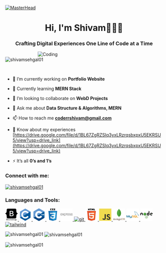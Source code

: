 <!---
ShivamSehgal01/ShivamSehgal01 is a ✨ special ✨ repository because its `README.md` (this file) appears on your GitHub profile.
You can click the Preview link to take a look at your changes.
--->
[![MasterHead](https://media.licdn.com/dms/image/D4D16AQHOndDl_bgmzw/profile-displaybackgroundimage-shrink_350_1400/0/1684305323357?e=1714003200&v=beta&t=BlKpkq9alloHNhFO2i4yfSeV_xPsKilJLSZd03iCbj8)](https://shivamsehgal01.io)
<h1 align="center">Hi, I'm Shivam👋👨‍💻</h1>
<h3 align="center">Crafting Digital Experiences One Line of Code at a Time</h3>
<img align="right" alt="Coding" width="400" src="https://giphy.com/embed/qgQUggAC3Pfv687qPC">

<p align="left"> <img src="https://komarev.com/ghpvc/?username=shivamsehgal01&label=Profile%20views&color=0e75b6&style=flat" alt="shivamsehgal01" /> </p>

<p align="left"> <a href="https://twitter.com/" target="blank"><img src="https://img.shields.io/twitter/follow/?logo=twitter&style=for-the-badge" alt="" /></a> </p>

- 🔭 I’m currently working on **Portfolio Website**

- 🌱 Currently learning **MERN Stack**

- 👯 I’m looking to collaborate on **WebD Projects**

- 💬 Ask me about **Data Structure & Algorithms, MERN**

- 📫 How to reach me **coderrshivam@gmail.com**

- 📄 Know about my experiences [https://drive.google.com/file/d/1BL67ZgRZSIq3yxLRzrqsbxpxU5EKRSU5/view?usp=drive_link](https://drive.google.com/file/d/1BL67ZgRZSIq3yxLRzrqsbxpxU5EKRSU5/view?usp=drive_link)

- ⚡ It’s all **0’s and 1’s**

<h3 align="left">Connect with me:</h3>
<p align="left">
<a href="https://linkedin.com/in/shivamsehgal01" target="blank"><img align="center" src="https://raw.githubusercontent.com/rahuldkjain/github-profile-readme-generator/master/src/images/icons/Social/linked-in-alt.svg" alt="shivamsehgal01" height="30" width="40" /></a>
</p>

<h3 align="left">Languages and Tools:</h3>
<p align="left"> <a href="https://getbootstrap.com" target="_blank" rel="noreferrer"> <img src="https://raw.githubusercontent.com/devicons/devicon/master/icons/bootstrap/bootstrap-plain-wordmark.svg" alt="bootstrap" width="40" height="40"/> </a> <a href="https://www.cprogramming.com/" target="_blank" rel="noreferrer"> <img src="https://raw.githubusercontent.com/devicons/devicon/master/icons/c/c-original.svg" alt="c" width="40" height="40"/> </a> <a href="https://www.w3schools.com/cpp/" target="_blank" rel="noreferrer"> <img src="https://raw.githubusercontent.com/devicons/devicon/master/icons/cplusplus/cplusplus-original.svg" alt="cplusplus" width="40" height="40"/> </a> <a href="https://www.w3schools.com/css/" target="_blank" rel="noreferrer"> <img src="https://raw.githubusercontent.com/devicons/devicon/master/icons/css3/css3-original-wordmark.svg" alt="css3" width="40" height="40"/> </a> <a href="https://expressjs.com" target="_blank" rel="noreferrer"> <img src="https://raw.githubusercontent.com/devicons/devicon/master/icons/express/express-original-wordmark.svg" alt="express" width="40" height="40"/> </a> <a href="https://git-scm.com/" target="_blank" rel="noreferrer"> <img src="https://www.vectorlogo.zone/logos/git-scm/git-scm-icon.svg" alt="git" width="40" height="40"/> </a> <a href="https://www.w3.org/html/" target="_blank" rel="noreferrer"> <img src="https://raw.githubusercontent.com/devicons/devicon/master/icons/html5/html5-original-wordmark.svg" alt="html5" width="40" height="40"/> </a> <a href="https://developer.mozilla.org/en-US/docs/Web/JavaScript" target="_blank" rel="noreferrer"> <img src="https://raw.githubusercontent.com/devicons/devicon/master/icons/javascript/javascript-original.svg" alt="javascript" width="40" height="40"/> </a> <a href="https://www.mongodb.com/" target="_blank" rel="noreferrer"> <img src="https://raw.githubusercontent.com/devicons/devicon/master/icons/mongodb/mongodb-original-wordmark.svg" alt="mongodb" width="40" height="40"/> </a> <a href="https://www.mysql.com/" target="_blank" rel="noreferrer"> <img src="https://raw.githubusercontent.com/devicons/devicon/master/icons/mysql/mysql-original-wordmark.svg" alt="mysql" width="40" height="40"/> </a> <a href="https://nodejs.org" target="_blank" rel="noreferrer"> <img src="https://raw.githubusercontent.com/devicons/devicon/master/icons/nodejs/nodejs-original-wordmark.svg" alt="nodejs" width="40" height="40"/> </a> <a href="https://tailwindcss.com/" target="_blank" rel="noreferrer"> <img src="https://www.vectorlogo.zone/logos/tailwindcss/tailwindcss-icon.svg" alt="tailwind" width="40" height="40"/> </a> </p>

<p><img align="left" src="https://github-readme-stats.vercel.app/api/top-langs?username=shivamsehgal01&show_icons=true&locale=en&layout=compact" alt="shivamsehgal01" /></p>

<p>&nbsp;<img align="center" src="https://github-readme-stats.vercel.app/api?username=shivamsehgal01&show_icons=true&locale=en" alt="shivamsehgal01" /></p>

<p><img align="center" src="https://github-readme-streak-stats.herokuapp.com/?user=shivamsehgal01&" alt="shivamsehgal01" /></p>
